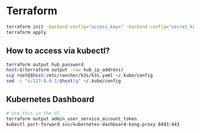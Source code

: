 # Terraform

```sh
terraform init -backend-config="access_key=" -backend-config="secret_key="
terraform apply
```

## How to access via kubectl?

```sh
terraform output hub_password
host=$(terraform output -raw hub_ip_address)
scp root@$host:/etc/rancher/k3s/k3s.yaml ~/.kube/config
sed -i "s/127.0.0.1/$host/g" ~/.kube/config
```

## Kubernetes Dashboard

```sh
# Use this in the UI
terraform output admin_user_service_account_token
kubectl port-forward svc/kubernetes-dashboard-kong-proxy 8443:443
```
